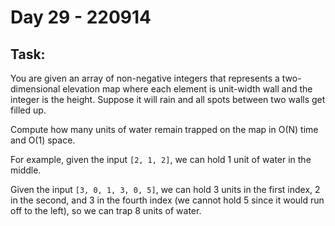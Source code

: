 # Day 29 - 220914

## Task:

You are given an array of non-negative integers that 
represents a two-dimensional elevation map where each 
element is unit-width wall and the integer is the height. 
Suppose it will rain and all spots between two walls 
get filled up.

Compute how many units of water remain trapped on 
the map in O(N) time and O(1) space.

For example, given the input ```[2, 1, 2]```, 
we can hold 1 unit of water in the middle.

Given the input ```[3, 0, 1, 3, 0, 5]```, 
we can hold 3 units in the first index, 
2 in the second, and 3 in the fourth index 
(we cannot hold 5 since it would run off to the left), 
so we can trap 8 units of water.
